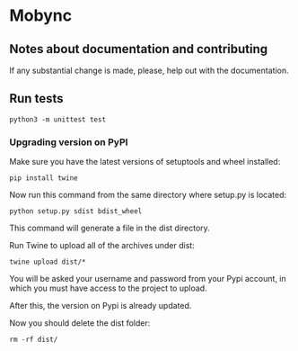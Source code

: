 # Mobync

## Notes about documentation and contributing

If any substantial change is made, please, help out with the documentation.

## Run tests

```buildoutcfg
python3 -m unittest test
```

### Upgrading version on PyPI

Make sure you have the latest versions of setuptools and wheel installed:

```
pip install twine
```

Now run this command from the same directory where setup.py is located:

```
python setup.py sdist bdist_wheel
```

This command will generate a file in the dist directory.

Run Twine to upload all of the archives under dist:

```
twine upload dist/*
```

You will be asked your username and password from your Pypi account, in which you must have access to the project to upload.

After this, the version on Pypi is already updated. 

Now you should delete the dist folder:

```
rm -rf dist/
```
